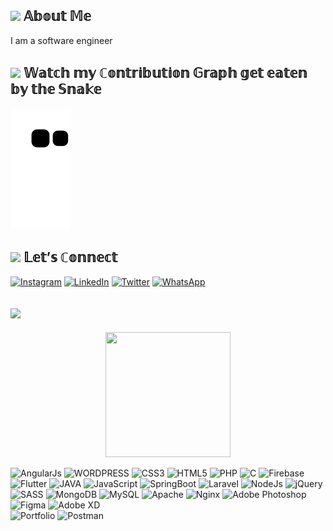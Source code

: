<h2><img src="https://emojis.slackmojis.com/emojis/images/1660415409/60740/man-medium-skin-tone-beard.gif?1660415409" width="30"/> 𝔸𝕓𝕠𝕦𝕥 𝕄𝕖</h2>


I am a software engineer


<h2><img src="https://slackmojis.com/emojis/60722-clown-face/download" width="30"/> 𝕎𝕒𝕥𝕔𝕙 𝕞𝕪 ℂ𝕠𝕟𝕥𝕣𝕚𝕓𝕦𝕥𝕚𝕠𝕟 𝔾𝕣𝕒𝕡𝕙 𝕘𝕖𝕥 𝕖𝕒𝕥𝕖𝕟 𝕓𝕪 𝕥𝕙𝕖 𝕊𝕟𝕒𝕜𝕖 </h2>

![snake gif](https://raw.githubusercontent.com/akshaynarisetti/akshaynarisetti/output/github-contribution-grid-snake.svg)



<h2><img src="https://emojis.slackmojis.com/emojis/images/1660415433/60795/folded-hands.gif?1660415433" width="30"/> 𝕃𝕖𝕥’𝕤 ℂ𝕠𝕟𝕟𝕖𝕔𝕥</h2>

[![Instagram](https://img.shields.io/badge/Instagram-%23E4405F.svg?logo=Instagram&logoColor=white)](https://instagram.com/joemonkila45) 
[![LinkedIn](https://img.shields.io/badge/LinkedIn-%230077B5.svg?logo=linkedin&logoColor=white)](https://www.linkedin.com/in/joe-monkila-b55634211) 
[![Twitter](https://img.shields.io/badge/Twitter-%231DA1F2.svg?logo=Twitter&logoColor=white)](https://twitter.com/joemonkila) 
[![WhatsApp](https://img.shields.io/badge/WhatsApp-%231DA1F2.svg?logo=WhatsaApp&logoColor=white)](https://api.whatsapp.com/send?phone=243816717846&texte=Bonjour_Monkila) 


<h2><img src="https://emojis.slackmojis.com/emojis/images/1660415359/60631/robot.gif?1660415359" width="30"/></h2>
<p align='center'>
<img src="https://media.giphy.com/media/TEnXkcsHrP4YedChhA/giphy.gif" width="200" height="200" frameBorder="0" class="giphy-embed" allowFullScreen></img></p>

![AngularJs](https://img.shields.io/badge/angularjs-%231572B6.svg?style=for-the-badge&logo=angularjs3&logoColor=white) 
![WORDPRESS](https://img.shields.io/badge/wordpress-%231572B6.svg?style=for-the-badge&logo=wordpress3&logoColor=white) 
![CSS3](https://img.shields.io/badge/css3-%231572B6.svg?style=for-the-badge&logo=css3&logoColor=white) 
![HTML5](https://img.shields.io/badge/html5-%23E34F26.svg?style=for-the-badge&logo=html5&logoColor=white) 
![PHP](https://img.shields.io/badge/php-%23777BB4.svg?style=for-the-badge&logo=php&logoColor=white) 
![C](https://img.shields.io/badge/c-%23777BB4.svg?style=for-the-badge&logo=c&logoColor=white) 
![Firebase](https://img.shields.io/badge/firebase-%23039BE5.svg?style=for-the-badge&logo=firebase)
![Flutter](https://img.shields.io/badge/Flutter-%2302569B.svg?style=for-the-badge&logo=Flutter&logoColor=white)
![JAVA](https://img.shields.io/badge/java-%2302569B.svg?style=for-the-badge&logo=java&logoColor=white)
![JavaScript](https://img.shields.io/badge/javascript-%2302569B.svg?style=for-the-badge&logo=javascript&logoColor=white)
![SpringBoot](https://img.shields.io/badge/springboot-%2302569B.svg?style=for-the-badge&logo=springboot&logoColor=white)
![Laravel](https://img.shields.io/badge/laravel-%23FF2D20.svg?style=for-the-badge&logo=laravel&logoColor=white)
![NodeJs](https://img.shields.io/badge/nodejs-%23FF2D20.svg?style=for-the-badge&logo=nodejs&logoColor=white)
![jQuery](https://img.shields.io/badge/jquery-%230769AD.svg?style=for-the-badge&logo=jquery&logoColor=white) 
![SASS](https://img.shields.io/badge/SASS-hotpink.svg?style=for-the-badge&logo=SASS&logoColor=white) 
![MongoDB](https://img.shields.io/badge/MongoDB-%234ea94b.svg?style=for-the-badge&logo=mongodb&logoColor=white) 
![MySQL](https://img.shields.io/badge/mysql-%2300f.svg?style=for-the-badge&logo=mysql&logoColor=white) 
![Apache](https://img.shields.io/badge/apache-%23D42029.svg?style=for-the-badge&logo=apache&logoColor=white) 
![Nginx](https://img.shields.io/badge/nginx-%23009639.svg?style=for-the-badge&logo=nginx&logoColor=white) 
![Adobe Photoshop](https://img.shields.io/badge/adobephotoshop-%2331A8FF.svg?style=for-the-badge&logo=adobephotoshop&logoColor=white) 	
![Figma](https://img.shields.io/badge/figma-%23F24E1E.svg?style=for-the-badge&logo=figma&logoColor=white) 
![Adobe XD](https://img.shields.io/badge/Adobe%20XD-470137?style=for-the-badge&logo=Adobe%20XD&logoColor=#FF61F6)  
![Portfolio](https://img.shields.io/badge/Portfolio-%23000000.svg?style=for-the-badge&logo=firefox&logoColor=#FF7139) 
![Postman](https://img.shields.io/badge/Postman-FF6C37?style=for-the-badge&logo=postman&logoColor=white)
